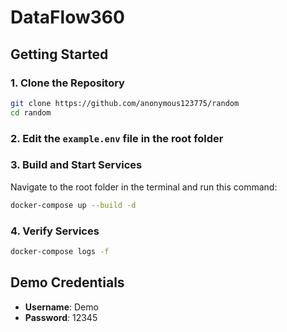 
# DataFlow360

## Getting Started

### 1. Clone the Repository
```bash
git clone https://github.com/anonymous123775/random
cd random
```

### 2. Edit the `example.env` file in the root folder

### 3. Build and Start Services
Navigate to the root folder in the terminal and run this command:
```bash
docker-compose up --build -d
```

### 4. Verify Services
```bash
docker-compose logs -f
```

## Demo Credentials
- **Username**: Demo
- **Password**: 12345

